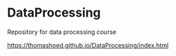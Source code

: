# DataProcessing
Repository for data processing course

https://thomashoed.github.io/DataProcessing/index.html
